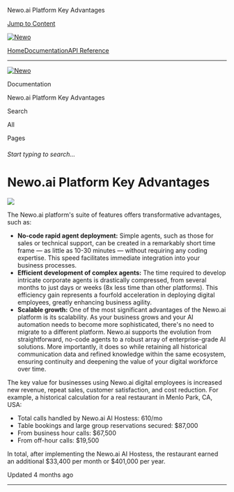 Newo.ai Platform Key Advantages

[Jump to Content](#content)

[![Newo](https://files.readme.io/895bdeef8322f081f6d0f4507a17e414930dfddfddf1de452f458dc00698ca84-small-svgviewer-png-output_9.png)](/)

[Home](/)[Documentation](/docs)[API Reference](/reference)

* * *

[![Newo](https://files.readme.io/895bdeef8322f081f6d0f4507a17e414930dfddfddf1de452f458dc00698ca84-small-svgviewer-png-output_9.png)](/)

Documentation

Newo.ai Platform Key Advantages

Search

All

Pages

###### Start typing to search…

# Newo.ai Platform Key Advantages

![](https://files.readme.io/39b05af-_14020d5c-38f3-4a80-89a9-5552ff0010dc.jpeg)

The Newo.ai platform's suite of features offers transformative advantages, such as:

*   **No-code rapid agent deployment:** Simple agents, such as those for sales or technical support, can be created in a remarkably short time frame — as little as 10-30 minutes — without requiring any coding expertise. This speed facilitates immediate integration into your business processes.
*   **Efficient development of complex agents:** The time required to develop intricate corporate agents is drastically compressed, from several months to just days or weeks (8x less time than other platforms). This efficiency gain represents a fourfold acceleration in deploying digital employees, greatly enhancing business agility.
*   **Scalable growth:** One of the most significant advantages of the Newo.ai platform is its scalability. As your business grows and your AI automation needs to become more sophisticated, there's no need to migrate to a different platform. Newo.ai supports the evolution from straightforward, no-code agents to a robust array of enterprise-grade AI solutions. More importantly, it does so while retaining all historical communication data and refined knowledge within the same ecosystem, ensuring continuity and deepening the value of your digital workforce over time.

The key value for businesses using Newo.ai digital employees is increased new revenue, repeat sales, customer satisfaction, and cost reduction. For example, a historical calculation for a real restaurant in Menlo Park, CA, USA:

*   Total calls handled by Newo.ai AI Hostess: 610/mo
*   Table bookings and large group reservations secured: $87,000
*   From business hour calls: $67,500
*   From off-hour calls: $19,500

In total, after implementing the Newo.ai AI Hostess, the restaurant earned an additional $33,400 per month or $401,000 per year.

Updated 4 months ago

* * *
